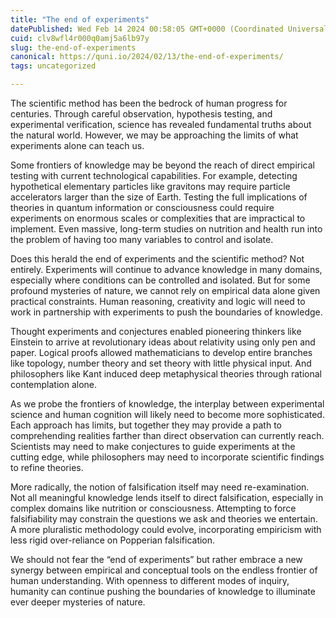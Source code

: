 ```yaml
---
title: "The end of experiments"
datePublished: Wed Feb 14 2024 00:58:05 GMT+0000 (Coordinated Universal Time)
cuid: clv8wfl4r000q0amj5a6lb97y
slug: the-end-of-experiments
canonical: https://quni.io/2024/02/13/the-end-of-experiments/
tags: uncategorized

---
```


The scientific method has been the bedrock of human progress for centuries. Through careful observation, hypothesis testing, and experimental verification, science has revealed fundamental truths about the natural world. However, we may be approaching the limits of what experiments alone can teach us.

Some frontiers of knowledge may be beyond the reach of direct empirical testing with current technological capabilities. For example, detecting hypothetical elementary particles like gravitons may require particle accelerators larger than the size of Earth. Testing the full implications of theories in quantum information or consciousness could require experiments on enormous scales or complexities that are impractical to implement. Even massive, long-term studies on nutrition and health run into the problem of having too many variables to control and isolate.

Does this herald the end of experiments and the scientific method? Not entirely. Experiments will continue to advance knowledge in many domains, especially where conditions can be controlled and isolated. But for some profound mysteries of nature, we cannot rely on empirical data alone given practical constraints. Human reasoning, creativity and logic will need to work in partnership with experiments to push the boundaries of knowledge.

Thought experiments and conjectures enabled pioneering thinkers like Einstein to arrive at revolutionary ideas about relativity using only pen and paper. Logical proofs allowed mathematicians to develop entire branches like topology, number theory and set theory with little physical input. And philosophers like Kant induced deep metaphysical theories through rational contemplation alone.

As we probe the frontiers of knowledge, the interplay between experimental science and human cognition will likely need to become more sophisticated. Each approach has limits, but together they may provide a path to comprehending realities farther than direct observation can currently reach. Scientists may need to make conjectures to guide experiments at the cutting edge, while philosophers may need to incorporate scientific findings to refine theories.

More radically, the notion of falsification itself may need re-examination. Not all meaningful knowledge lends itself to direct falsification, especially in complex domains like nutrition or consciousness. Attempting to force falsifiability may constrain the questions we ask and theories we entertain. A more pluralistic methodology could evolve, incorporating empiricism with less rigid over-reliance on Popperian falsification.

We should not fear the “end of experiments” but rather embrace a new synergy between empirical and conceptual tools on the endless frontier of human understanding. With openness to different modes of inquiry, humanity can continue pushing the boundaries of knowledge to illuminate ever deeper mysteries of nature.